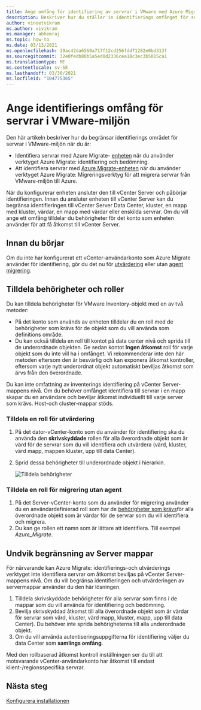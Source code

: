 ```yaml
---
title: Ange omfång för identifiering av servrar i VMware med Azure Migrate
description: Beskriver hur du ställer in identifierings omfånget för servrar som finns i VMware-utvärdering och migrering med Azure Migrate.
author: vineetvikram
ms.author: vivikram
ms.manager: abhemraj
ms.topic: how-to
ms.date: 03/13/2021
ms.openlocfilehash: 29ac42da6560a717f12cd256fdd71282e0bd313f
ms.sourcegitcommit: 32e0fedb80b5a5ed0d2336cea18c3ec3b5015ca1
ms.translationtype: MT
ms.contentlocale: sv-SE
ms.lasthandoff: 03/30/2021
ms.locfileid: "104775365"
---
```

# <a name="set-discovery-scope-for-servers-in-vmware-environment"></a>Ange identifierings omfång för servrar i VMware-miljön

Den här artikeln beskriver hur du begränsar identifierings området för servrar i VMware-miljön när du är:

- Identifiera servrar med Azure Migrate- [enheten](migrate-appliance-architecture.md) när du använder verktyget Azure Migrate: identifiering och bedömning.
- Att identifiera servrar med [Azure Migrate-enheten](migrate-appliance-architecture.md) när du använder verktyget Azure Migrate: Migreringsverktyg för att migrera servrar från VMware-miljön till Azure.

När du konfigurerar enheten ansluter den till vCenter Server och påbörjar identifieringen. Innan du ansluter enheten till vCenter Server kan du begränsa identifieringen till vCenter Server Data Center, kluster, en mapp med kluster, värdar, en mapp med värdar eller enskilda servrar. Om du vill ange ett omfång tilldelar du behörigheter för det konto som enheten använder för att få åtkomst till vCenter Server.

## <a name="before-you-start"></a>Innan du börjar

Om du inte har konfigurerat ett vCenter-användarkonto som Azure Migrate använder för identifiering, gör du det nu för [utvärdering](./tutorial-discover-vmware.md#prepare-vmware) eller utan [agent migrering](./migrate-support-matrix-vmware-migration.md#agentless-migration).


## <a name="assign-permissions-and-roles"></a>Tilldela behörigheter och roller

Du kan tilldela behörigheter för VMware Inventory-objekt med en av två metoder:

- På det konto som används av enheten tilldelar du en roll med de behörigheter som krävs för de objekt som du vill använda som definitions område.
- Du kan också tilldela en roll till kontot på data center nivå och sprida till de underordnade objekten. Ge sedan kontot **Ingen åtkomst** roll för varje objekt som du inte vill ha i omfånget. Vi rekommenderar inte den här metoden eftersom den är besvärlig och kan exponera åtkomst kontroller, eftersom varje nytt underordnat objekt automatiskt beviljas åtkomst som ärvs från den överordnade.

Du kan inte omfattning av inventerings identifiering på vCenter Server-mappens nivå. Om du behöver omfånget identifiera till servrar i en mapp skapar du en användare och beviljar åtkomst individuellt till varje server som krävs. Host-och cluster-mappar stöds.


### <a name="assign-a-role-for-assessment"></a>Tilldela en roll för utvärdering

1. På det dator-vCenter-konto som du använder för identifiering ska du använda den **skrivskyddade** rollen för alla överordnade objekt som är värd för de servrar som du vill identifiera och utvärdera (värd, kluster, värd mapp, mappen kluster, upp till data Center).
2. Sprid dessa behörigheter till underordnade objekt i hierarkin.

    ![Tilldela behörigheter](./media/tutorial-assess-vmware/assign-perms.png)

### <a name="assign-a-role-for-agentless-migration"></a>Tilldela en roll för migrering utan agent

1. På det Server-vCenter-konto som du använder för migrering använder du en användardefinierad roll som har de [behörigheter som krävs](migrate-support-matrix-vmware-migration.md#vmware-requirements-agentless)för alla överordnade objekt som är värdar för de servrar som du vill identifiera och migrera.
2. Du kan ge rollen ett namn som är lättare att identifiera. Till exempel <em>Azure_Migrate</em>.

## <a name="work-around-for-server-folder-restriction"></a>Undvik begränsning av Server mappar

För närvarande kan Azure Migrate: identifierings-och utvärderings verktyget inte identifiera servrar om åtkomst beviljas på vCenter Server-mappens nivå. Om du vill begränsa identifieringen och utvärderingen av servermappar använder du den här lösningen.

1. Tilldela skrivskyddade behörigheter för alla servrar som finns i de mappar som du vill använda för identifiering och bedömning.
2. Bevilja skrivskyddad åtkomst till alla överordnade objekt som är värdar för servrar som värd, kluster, värd mapp, kluster, mapp, upp till data Center). Du behöver inte sprida behörigheterna till alla underordnade objekt.
3. Om du vill använda autentiseringsuppgifterna för identifiering väljer du data Center som **samlings omfång**.


Med den rollbaserad åtkomst kontroll inställningen ser du till att motsvarande vCenter-användarkonto har åtkomst till endast klient-/regionsspecifika servrar.


## <a name="next-steps"></a>Nästa steg

[Konfigurera installationen](how-to-set-up-appliance-vmware.md)